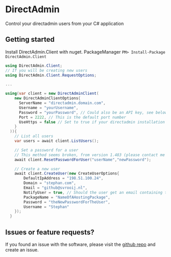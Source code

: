# DirectAdmin
Control your directadmin users from your C# application

## Getting started

Install DirectAdmin.Client with nuget. PackageManager `PM> Install-Package DirectAdmin.Client`

```C#
using DirectAdmin.Client;
// If you will be creating new users
using DirectAdmin.Client.RequestOptions;

...

using(var client = new DirectAdminClient(
    new DirectAdminClientOptions{
      ServerName = "directadmin.domain.com",
      Username = "yourUsername",
      Password = "yourPassword", // Could also be an API key, see below
      Port = 2222, // This is the default port number
      UseHttps = false // Set to true if your directadmin installation is protected with an SSL certificate/
    }
  )){
    // List all users
    var users = await client.ListUsers();

    // Set a password for a user
    // This method seems broken, from version 1.483 (please contact me if this method still works for you)
    await client.ResetPasswordForUser("userName","newPassword");

    // Create a new user
    await client.CreateUser(new CreateUserOptions{
        DefaultIpAddress = "198.51.100.24",
        Domain = "stephan.com",
        Email = "github@svrooij.nl",
        NotifyUser = true, // Should the user get an email containing the hosting information?
        PackageName = "NameOfAHostingPackage",
        Password = "theNewPasswordForTheUser",
        Username = "Stephan"
    });
  }
```

## Issues or feature requests?
If you found an issue with the software, please visit the [github repo](https://github.com/svrooij/DirectAdmin) and create an issue.
